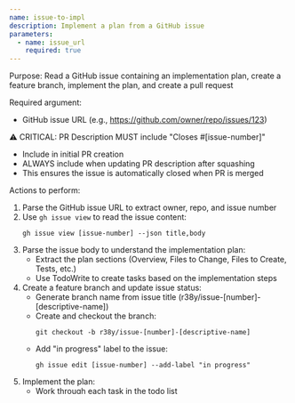 ```yaml
---
name: issue-to-impl
description: Implement a plan from a GitHub issue
parameters:
  - name: issue_url
    required: true
---
```


Purpose: Read a GitHub issue containing an implementation plan, create a feature branch, implement the plan, and create a pull request

Required argument:

- GitHub issue URL (e.g., https://github.com/owner/repo/issues/123)

⚠️ CRITICAL: PR Description MUST include "Closes #[issue-number]"
- Include in initial PR creation
- ALWAYS include when updating PR description after squashing
- This ensures the issue is automatically closed when PR is merged

Actions to perform:

1. Parse the GitHub issue URL to extract owner, repo, and issue number
2. Use `gh issue view` to read the issue content:
   ```
   gh issue view [issue-number] --json title,body
   ```
3. Parse the issue body to understand the implementation plan:
   - Extract the plan sections (Overview, Files to Change, Files to Create, Tests, etc.)
   - Use TodoWrite to create tasks based on the implementation steps
4. Create a feature branch and update issue status:
   - Generate branch name from issue title (r38y/issue-[number]-[descriptive-name])
   - Create and checkout the branch:
     ```
     git checkout -b r38y/issue-[number]-[descriptive-name]
     ```
   - Add "in progress" label to the issue:
     ```
     gh issue edit [issue-number] --add-label "in progress"
     ```
5. Implement the plan:
   - Work through each task in the todo list
   - Follow the detailed specifications from the issue
   - Create/modify files as specified
   - Write tests as outlined
   - Mark todos as completed as you progress
6. Verify implementation:
   - Run tests if test commands are available
   - Run linting/type checking if available
   - Ensure all todos are completed
7. Commit and push:
   - Stage all changes
   - Create a commit with a descriptive message:
     ```
     git commit -m "$(cat <<'EOF'
[Summary of the changes made]

Closes #[number]

EOF
)"
     ```
   - Push the branch to origin
8. Create pull request and update issue labels:
   - Strip "Plan: " prefix from issue title if present
   - ⚠️ MUST include "Closes #[number]" in the body
   - Use gh to create PR that references the issue:
     ```
     gh pr create --title "Impl: [issue title without 'Plan: ' prefix]" \
                  --body "Implements the plan from #[number]

     ## Summary
     [Brief summary of implementation]

     Closes #[number]"
     ```
   - Update issue labels:
     ```
     gh issue edit [issue-number] --remove-label "in progress" --add-label "pr submitted"
     ```
   - Return the PR URL to the user

9. When updating PR (after squashing commits):
   - ⚠️ ALWAYS keep "Closes #[number]" in the description
   - Update title and body to reflect final changes
   - Never remove the closes tag

Example usage:

- `/issue-to-impl https://github.com/r38y/my-project/issues/42`
- `/issue-to-impl https://github.com/org/repo/issues/123`

Notes:

- The issue should contain a well-structured implementation plan
- The branch name will include the issue number for easy tracking
- The PR will automatically link to and close the issue when merged
- All implementation follows the specifications in the issue exactly
- ⚠️ REMINDER: Always include "Closes #[number]" in PR descriptions (initial and updates)
